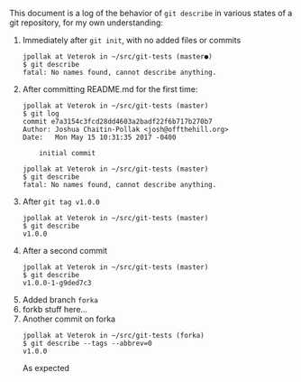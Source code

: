This document is a log of the behavior of `git describe` in various states of a git repository, for my own understanding:

1. Immediately after `git init`, with no added files or commits
    ```
    jpollak at Veterok in ~/src/git-tests (master●)
    $ git describe
    fatal: No names found, cannot describe anything.
    ```
1. After committing README.md for the first time:
    ```
    jpollak at Veterok in ~/src/git-tests (master)
    $ git log
    commit e7a3154c3fcd28dd4603a2badf22f6b717b270b7
    Author: Joshua Chaitin-Pollak <josh@offthehill.org>
    Date:   Mon May 15 10:31:35 2017 -0400

        initial commit

    jpollak at Veterok in ~/src/git-tests (master)
    $ git describe
    fatal: No names found, cannot describe anything.
    ```
1. After `git tag v1.0.0`
    ```
    jpollak at Veterok in ~/src/git-tests (master)
    $ git describe
    v1.0.0
    ```
1. After a second commit
    ```
    jpollak at Veterok in ~/src/git-tests (master)
    $ git describe
    v1.0.0-1-g9ded7c3
    ```
1. Added branch `forka`
1. forkb stuff here...
1. Another commit on forka
    ```
    jpollak at Veterok in ~/src/git-tests (forka)
    $ git describe --tags --abbrev=0
    v1.0.0
    ```
    As expected

